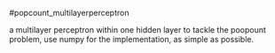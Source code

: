#popcount_multilayerperceptron

a multilayer perceptron within one hidden layer to tackle the poopount problem, use numpy for the implementation, as simple as possible.